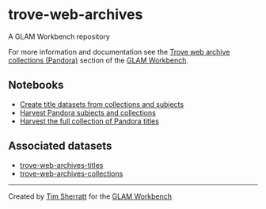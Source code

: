 # trove-web-archives

A GLAM Workbench repository

For more information and documentation see the [Trove web archive collections (Pandora)](https://glam-workbench.net/trove-web-archives) section of the [GLAM Workbench](https://glam-workbench.net).

## Notebooks
- [Create title datasets from collections and subjects](https://github.com/GLAM-Workbench/trove-web-archives/blob/master/create-datasets.ipynb)
- [Harvest Pandora subjects and collections](https://github.com/GLAM-Workbench/trove-web-archives/blob/master/harvest-pandora-subject-collections.ipynb)
- [Harvest the full collection of Pandora titles](https://github.com/GLAM-Workbench/trove-web-archives/blob/master/harvest-pandora-titles.ipynb)


## Associated datasets
- [trove-web-archives-titles](https://github.com/GLAM-Workbench/trove-web-archives-titles)
- [trove-web-archives-collections](https://github.com/GLAM-Workbench/trove-web-archives-collections)


<!-- START RUN INFO -->

<!-- END RUN INFO -->

----
Created by [Tim Sherratt](https://timsherratt.au) for the [GLAM Workbench](https://glam-workbench.net)